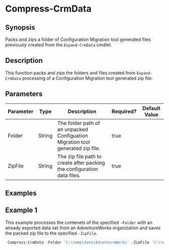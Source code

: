 # Compress-CrmData

## Synopsis
Packs and zips a folder of Configuration Migration tool generated files previously created from the `Expand-CrmData` cmdlet.

## Description
This function packs and zips the folders and files created from `Expand-CrmData` processing of a Configuration Migration tool generated zip file.

## Parameters
| Parameter  | Type | Description | Required? | Default Value |
|---|---|---|---|---|
| Folder | String | The folder path of an unpacked Configuation Migration tool generated zip file. | true | |
| ZipFile | String | The zip file path to create after packing the configuration data files. | true | |

## Examples

## Example 1
This example processes the contenets of the specified `-Folder` with an already exported data set from an AdventureWorks organization and saves the packed zip file to the specified `-ZipFile`.
```powershell
 Compress-CrmData -Folder 'C:\temp\data\AdventureWorks' -ZipFile 'C:\temp\packed\AdventureWorksData.zip'
```
